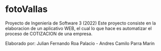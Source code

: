 # fotoVallas
Proyecto de Ingeniería de Software 3 (2022)
Este proyecto consiste en la elaboracion de un aplicativo WEB, el cual lo que hace es automatizar el proceso de COTIZACION de una empresa. 

Elaborado por: Julian Fernando Roa Palacio - Andres Camilo Parra Marin
